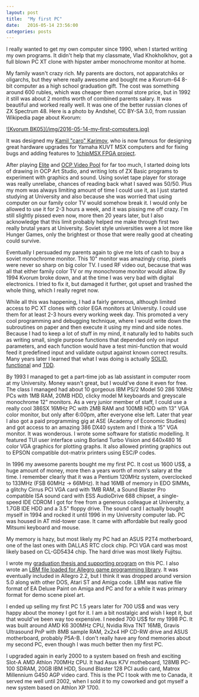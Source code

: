 ```yaml
---
layout: post
title:  "My first PC"
date:   2016-05-14 23:56:00
categories: posts
---
```


I really wanted to get my own computer since 1990, when I started writing my own programs.
It didn't help that my classmate, Vlad Khokholkhov, got a full blown PC XT clone with hipster amber monochrome monitor at home.

My family wasn't crazy rich. My parents are doctors, not apparatchiks or oligarchs,
but they where really awesome and bought me a Kvorum-64 8-bit computer as a high school graduation gift.
The cost was something around 600 rubles, which was cheaper then normal store price, but in 1992 it still was about 2 months worth of combined parents salary.
It was beautiful and worked really well. It was one of the better russian clones of ZX Spectrum 48. Here is a photo by Andshel, CC BY-SA 3.0, from russian Wikipedia page about Kvorum:

<a href="https://commons.wikimedia.org/w/index.php?curid=27138616">
![Kvorum BK05](/img/2016-05-14-my-first-computers.jpg)
</a>

It was designed my [Kamil "caro" Karimov](http://caro.su/), who is now famous for designing great hardware upgrades for Yamaha KUVT MSX computers
and for fixing bugs and adding features to [1chipMSX FPGA project](https://en.wikipedia.org/wiki/1chipMSX).

After playing [Elite](https://en.wikipedia.org/wiki/Elite_(video_game)) and
[OCP Video Pool](http://www.worldofspectrum.org/infoseekid.cgi?id=0005566) for far too much,
I started doing lots of drawing in OCP Art Studio, and writing lots of ZX Basic programs to experiment with graphics and sound.
Using soviet tape player for storage was really unreliabe, chances of reading back what I saved was 50/50.
Plus my mom was always limiting amount of time I could use it, as I just started studying at University
and also because she was worried that using computer on our family color TV would somehow break it.
I would only be allowed to use it for 2-3 hours a week, and it was pissing me off crazy.
I'm still slightly pissed even now, more then 20 years later, but I also acknowledge that this limit probably helped me make through first two really brutal years at University.
Soviet style universities were a lot more like Hunger Games, only the brightest or those that were really good at cheating could survive.

Eventually I persuaded my parents again to give me lots of cash to buy a soviet monochrome monitor.
This 10" monitor was amazingly crisp, pixels were never so sharp on big color TV.
I used RF video out, because that was all that either family color TV or my monochrome monitor would allow.
By 1994 Kvorum broke down, and at the time I was very bad with digital electronics.
I tried to fix it, but damaged it further, got upset and trashed the whole thing, which I really regret now.

While all this was happening, I had a fairly generous, although limited access to PC XT clones with color EGA monitors at University.
I could use them for at least 2-3 hours every working week day.
This promoted a very cool programming and debugging technique, where I would write down the subroutines on paper and then execute it using my mind and side notes.
Because I had to keep a lot of stuff in my mind, it naturally led to habits such as writing small, single purpose functions that depended only on input parameters,
and each function would have a test mini-function that would feed it predefined input and validate output against known correct results.
Many years later I learned that what I was doing is actually [SOLID](https://en.wikipedia.org/wiki/SOLID_(object-oriented_design)),
[functional](https://en.wikipedia.org/wiki/Functional_programming) and [TDD](https://en.wikipedia.org/wiki/Test-driven_development).

By 1993 I managed to get a part-time job as lab assistant in computer room at my University.
Money wasn't great, but I would've done it even for free.
The class I managed had about 10 gorgeous IBM PS/2 Model 50 286 10MHz PCs with 1MB RAM, 20MB HDD, clicky model M keyboards and greyscale monochrome 12" monitors.
As a very junior member of staff, I could use a really cool 386SX 16MHz PC with 2MB RAM and 100MB HDD with 13" VGA color monitor, but only after 6:00pm, after everyone else left.
Later that year I also got a paid programming gig at ASE (Academy of Economic Studies) and got access to an amazing 386 DX40 system and I think a 15" VGA monitor.
It was wonderous. I wrote some software for statistic modelling. It featured TUI user interface using Borland Turbo Vision and 640x480 16 color VGA graphics for plotting graphs.
It also allowed printing graphics out to EPSON compatible dot-matrix printers using ESC/P codes.

In 1996 my awesome parents bought me my first PC.
It cost us 1600 US$, a huge amount of money, more then a years worth of mom's salary at the time.
I remember clearly that it was a Pentium 120MHz system, overclocked to 133MHz (FSB 60MHz -> 66MHz).
It had 16MB of memory in EDO SIMMs, a glitchy Cirrus PCI VGA card with 1MB RAM,
a Sound Blaster Pro compatible ISA sound card with ESS AudioDrive 688 chipset,
a single-speed IDE CDROM I got for free from a generous colleague at University,
a 1.7GB IDE HDD and a 3.5" floppy drive.
The sound card I actually bought myself in 1994 and rocked it until 1996 in my University computer lab.
PC was housed in AT mid-tower case.
It came with affordable but really good Mitsumi keyboard and mouse.

My memory is hazy, but most likely my PC had an ASUS P2T4 motherboard, one of the last ones with DALLAS RTC clock chip.
PCI VGA card was most likely based on CL-GD5434 chip. The hard drive was most likely Fujitsu.

I wrote my [graduation thesis and supporting program](https://github.com/oboroc/hycon) on this PC.
I also wrote an [LBM file loaded for Allegro game programming library](http://cd.textfiles.com/scene96-2/graphics/tools/lbmview/lbmview.c).
It was eventually included in Allegro 2.2, but I think it was dropped around version 5.0 along with other DOS, Atari ST and Amiga code.
LBM was native file format of EA Deluxe Paint on Amiga and PC and for a while it was primary format for demo scene pixel art.

I ended up selling my first PC 1.5 years later for 700 US$ and was very happy about the money I got for it.
I am a bit nostalgic and wish I kept it, but that would've been way too expensive.
I needed 700 US$ for my 1998 PC. It was built around AMD K6 300MHz CPU, Nvidia Riva TNT 16MB, Gravis Ultrasound PnP with 8MB sample RAM, 2x2x4 HP CD-RW drive and ASUS motherboard, probably P5A-B.
I don't really have any fond memories about my second PC, even though I was much better then my first PC.

I upgraded again in early 2000 to a system based on fresh and exciting Slot-A AMD Athlon 700MHz CPU.
It had Asus K7V motheboard, 128MB PC-100 SDRAM, 20GB IBM HDD, Sound Blaster 128 PCI audio card, Matrox Millennium G450 AGP video card.
This is the PC I took with me to Canada, it served me well until 2002, when I sold it to my coworked and got myself a new system based on Athlon XP 1700.
